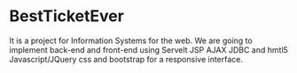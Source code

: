 # BestTicketEver

It is a project for Information Systems for the web. We are going to implement back-end and front-end using Servelt JSP AJAX JDBC and hmtl5 Javascript/JQuery css and bootstrap for a responsive interface.
